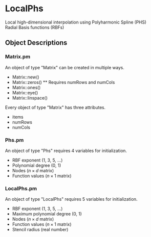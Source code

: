 # LocalPhs
Local high-dimensional interpolation using Polyharmonic Spline (PHS) Radial Basis functions (RBFs)
## Object Descriptions
### Matrix.pm
An object of type "Matrix" can be created in multiple ways.
* Matrix::new()
* Matrix::zeros()
** Requires numRows and numCols 
* Matrix::ones()
* Matrix::eye()
* Matrix::linspace()

Every object of type "Matrix" has three attributes.
* items
* numRows
* numCols
### Phs.pm
An object of type "Phs" requires 4 variables for initialization.
* RBF exponent (1, 3, 5, ...)
* Polynomial degree (0, 1)
* Nodes ($n \times d$ matrix)
* Function values ($n \times 1$ matrix)
### LocalPhs.pm
An object of type "LocalPhs" requires 5 variables for initialization.
* RBF exponent (1, 3, 5, ...)
* Maximum polynomial degree (0, 1)
* Nodes ($n \times d$ matrix)
* Function values ($n \times 1$ matrix)
* Stencil radius (real number)
